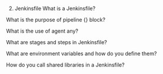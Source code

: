 2. Jenkinsfile
What is a Jenkinsfile?

What is the purpose of pipeline {} block?

What is the use of agent any?

What are stages and steps in Jenkinsfile?

What are environment variables and how do you define them?

How do you call shared libraries in a Jenkinsfile?

